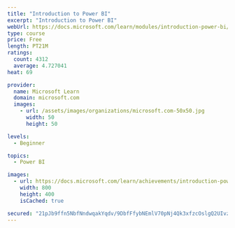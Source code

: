 ```yaml
---
title: "Introduction to Power BI"
excerpt: "Introduction to Power BI"
webUrl: https://docs.microsoft.com/learn/modules/introduction-power-bi/
type: course
price: Free
length: PT21M
ratings:
  count: 4312
  average: 4.727041
heat: 69

provider:
  name: Microsoft Learn
  domain: microsoft.com
  images:
    - url: /assets/images/organizations/microsoft.com-50x50.jpg
      width: 50
      height: 50

levels:
  - Beginner

topics:
  - Power BI

images:
  - url: https://docs.microsoft.com/learn/achievements/introduction-power-bi-social.png
    width: 800
    height: 400
    isCached: true

secured: "21pJb9ffn5NbfNndwqakYqdv/9DbfFfybNEmlV70pNj4Qk3xfzcOslgQ2UIvz7ofbPtUXP+qYSnV1guZt6dLp6MhfmwswZNKTpweagcmYEwRmgrNecrmLu3t3MknM3EP6IoPKEOf0gZ8Syhnp6Y9FAnfmIHmDbP8Z38Q0TYTnxZv0yoIsuPBzhxsWZFCVBFhy27tkLmiZHGlBBAW7Cwj3H7Cd5ERdJWP+yWNs+0hT9aIMZvWPpbDZMkx6dY4F+IFVvF7vqZBSzjznI1aaGVpAaogWYP8J33Mn9fSRM0r4o6EKZv49ULZGSqu0Qr9dV/tS/cOmY2feSwSBe7Uzgr86dkkFyf+sXRW/rNOEY/EO3nfWyW6CTcENF4fSb+XwaBXYNmdqtouNXUNi8PySyJi7mYPvGQNiIhGUE2WBKqU1X8=;IYHBNiwaY/a5v6I9xMzBvg=="
---
```


